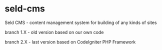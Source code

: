 seld-cms
========

Seld CMS - content management system for building of any kinds of sites

branch 1.X - old version based on our own code

branch 2.X - last version based on CodeIgniter PHP Framework
